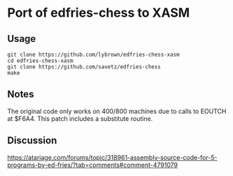 # Port of edfries-chess to XASM

## Usage

    git clone https://github.com/lybrown/edfries-chess-xasm
    cd edfries-chess-xasm
    git clone https://github.com/savetz/edfries-chess
    make

## Notes

The original code only works on 400/800 machines due to calls to EOUTCH at
$F6A4. This patch includes a substitute routine.

## Discussion

https://atariage.com/forums/topic/318961-assembly-source-code-for-5-programs-by-ed-fries/?tab=comments#comment-4791079
